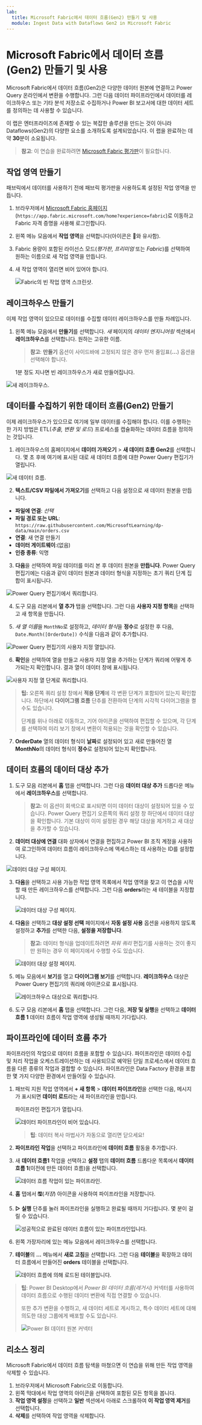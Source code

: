 ```yaml
---
lab:
  title: Microsoft Fabric에서 데이터 흐름(Gen2) 만들기 및 사용
  module: Ingest Data with Dataflows Gen2 in Microsoft Fabric
---
```


# Microsoft Fabric에서 데이터 흐름(Gen2) 만들기 및 사용

Microsoft Fabric에서 데이터 흐름(Gen2)은 다양한 데이터 원본에 연결하고 Power Query 온라인에서 변환을 수행합니다. 그런 다음 데이터 파이프라인에서 데이터를 레이크하우스 또는 기타 분석 저장소로 수집하거나 Power BI 보고서에 대한 데이터 세트를 정의하는 데 사용할 수 있습니다.

이 랩은 엔터프라이즈에 존재할 수 있는 복잡한 솔루션을 만드는 것이 아니라 Dataflows(Gen2)의 다양한 요소를 소개하도록 설계되었습니다. 이 랩을 완료하는 데 약 **30**분이 소요됩니다.

> **참고**: 이 연습을 완료하려면 [Microsoft Fabric 평가판](https://learn.microsoft.com/fabric/get-started/fabric-trial)이 필요합니다.

## 작업 영역 만들기

패브릭에서 데이터를 사용하기 전에 패브릭 평가판을 사용하도록 설정된 작업 영역을 만듭니다.

1. 브라우저에서 [Microsoft Fabric 홈페이지](https://app.fabric.microsoft.com/home?experience=fabric)(`https://app.fabric.microsoft.com/home?experience=fabric`)로 이동하고 Fabric 자격 증명을 사용해 로그인합니다.
1. 왼쪽 메뉴 모음에서 **작업 영역**을 선택합니다(아이콘은 와 유사함).
1. Fabric 용량이 포함된 라이선스 모드(*평가판*, *프리미엄* 또는 *Fabric*)를 선택하여 원하는 이름으로 새 작업 영역을 만듭니다.
1. 새 작업 영역이 열리면 비어 있어야 합니다.

    ![Fabric의 빈 작업 영역 스크린샷.](./Images/new-workspace.png)

## 레이크하우스 만들기

이제 작업 영역이 있으므로 데이터를 수집할 데이터 레이크하우스를 만들 차례입니다.

1. 왼쪽 메뉴 모음에서 **만들기**를 선택합니다. *새* 페이지의 *데이터 엔지니어링* 섹션에서 **레이크하우스**를 선택합니다. 원하는 고유한 이름.

    >**참고**: **만들기** 옵션이 사이드바에 고정되지 않은 경우 먼저 줄임표(**...**) 옵션을 선택해야 합니다.

    1분 정도 지나면 빈 레이크하우스가 새로 만들어집니다.

 ![새 레이크하우스.](./Images/new-lakehouse.png)

## 데이터를 수집하기 위한 데이터 흐름(Gen2) 만들기

이제 레이크하우스가 있으므로 여기에 일부 데이터를 수집해야 합니다. 이를 수행하는 한 가지 방법은 ETL(*추출, 변환 및 로드*) 프로세스를 캡슐화하는 데이터 흐름을 정의하는 것입니다.

1. 레이크하우스의 홈페이지에서 **데이터 가져오기** > **새 데이터 흐름 Gen2**를 선택합니다. 몇 초 후에 여기에 표시된 대로 새 데이터 흐름에 대한 Power Query 편집기가 열립니다.

 ![새 데이터 흐름.](./Images/new-dataflow.png)

2. **텍스트/CSV 파일에서 가져오기**를 선택하고 다음 설정으로 새 데이터 원본을 만듭니다.
 - **파일에 연결**: *선택*
 - **파일 경로 또는 URL**: `https://raw.githubusercontent.com/MicrosoftLearning/dp-data/main/orders.csv`
 - **연결**: 새 연결 만들기
 - **데이터 게이트웨이**:(없음)
 - **인증 종류**: 익명

3. **다음**을 선택하여 파일 데이터를 미리 본 후 데이터 원본을 **만듭니다**. Power Query 편집기에는 다음과 같이 데이터 원본과 데이터 형식을 지정하는 초기 쿼리 단계 집합이 표시됩니다.

 ![Power Query 편집기에서 쿼리합니다.](./Images/power-query.png)

4. 도구 모음 리본에서 **열 추가** 탭을 선택합니다. 그런 다음 **사용자 지정 항목**을 선택하고 새 항목을 만듭니다.

5. *새 열 이름*을 `MonthNo`로 설정하고, *데이터 형식*을 **정수**로 설정한 후 다음, `Date.Month([OrderDate])` 수식을 다음과 같이 추가합니다.

 ![Power Query 편집기의 사용자 지정 열입니다.](./Images/custom-column.png)

6. **확인**을 선택하여 열을 만들고 사용자 지정 열을 추가하는 단계가 쿼리에 어떻게 추가되는지 확인합니다. 결과 열이 데이터 창에 표시됩니다.

 ![사용자 지정 열 단계로 쿼리합니다.](./Images/custom-column-added.png)

> **팁:** 오른쪽 쿼리 설정 창에서 **적용 단계**에 각 변환 단계가 포함되어 있는지 확인합니다. 하단에서 **다이어그램 흐름** 단추를 전환하여 단계의 시각적 다이어그램을 켤 수도 있습니다.
>
> 단계를 위나 아래로 이동하고, 기어 아이콘을 선택하여 편집할 수 있으며, 각 단계를 선택하여 미리 보기 창에서 변환이 적용되는 것을 확인할 수 있습니다.

7. **OrderDate** 열의 데이터 형식이 **날짜**로 설정되어 있고 새로 만들어진 열 **MonthNo**의 데이터 형식이 **정수**로 설정되어 있는지 확인합니다.

## 데이터 흐름의 데이터 대상 추가

1. 도구 모음 리본에서 **홈** 탭을 선택합니다. 그런 다음 **데이터 대상 추가** 드롭다운 메뉴에서 **레이크하우스**를 선택합니다.

   > **참고:** 이 옵션이 회색으로 표시되면 이미 데이터 대상이 설정되어 있을 수 있습니다. Power Query 편집기 오른쪽의 쿼리 설정 창 하단에서 데이터 대상을 확인합니다. 기본 대상이 이미 설정된 경우 해당 대상을 제거하고 새 대상을 추가할 수 있습니다.

2. **데이터 대상에 연결** 대화 상자에서 연결을 편집하고 Power BI 조직 계정을 사용하여 로그인하여 데이터 흐름이 레이크하우스에 액세스하는 데 사용하는 ID를 설정합니다.

 ![데이터 대상 구성 페이지.](./Images/dataflow-connection.png)

3. **다음**을 선택하고 사용 가능한 작업 영역 목록에서 작업 영역을 찾고 이 연습을 시작할 때 만든 레이크하우스를 선택합니다. 그런 다음 **orders**라는 새 테이블을 지정합니다.

   ![데이터 대상 구성 페이지.](./Images/data-destination-target.png)

4. **다음**을 선택하고 **대상 설정 선택** 페이지에서 **자동 설정 사용** 옵션을 사용하지 않도록 설정하고 **추가**를 선택한 다음, **설정을 저장합니다**.
    > **참고:** 데이터 형식을 업데이트하려면 *파워 쿼리* 편집기를 사용하는 것이 좋지만 원하는 경우 이 페이지에서 수행할 수도 있습니다.

    ![데이터 대상 설정 페이지.](./Images/destination-settings.png)

5. 메뉴 모음에서 **보기**를 열고 **다이어그램 보기**를 선택합니다. **레이크하우스** 대상은 Power Query 편집기의 쿼리에 아이콘으로 표시됩니다.

   ![레이크하우스 대상으로 쿼리합니다.](./Images/lakehouse-destination.png)

6. 도구 모음 리본에서 **홈** 탭을 선택합니다. 그런 다음, **저장 및 실행**을 선택하고 **데이터 흐름 1** 데이터 흐름이 작업 영역에 생성될 때까지 기다립니다.

## 파이프라인에 데이터 흐름 추가

파이프라인의 작업으로 데이터 흐름을 포함할 수 있습니다. 파이프라인은 데이터 수집 및 처리 작업을 오케스트레이션하는 데 사용되므로 예약된 단일 프로세스에서 데이터 흐름을 다른 종류의 작업과 결합할 수 있습니다. 파이프라인은 Data Factory 환경을 포함한 몇 가지 다양한 환경에서 만들어질 수 있습니다.

1. 패브릭 지원 작업 영역에서 **+ 새 항목** > **데이터 파이프라인**을 선택한 다음, 메시지가 표시되면 **데이터 로드**라는 새 파이프라인을 만듭니다.

   파이프라인 편집기가 열립니다.

   ![데이터 파이프라인이 비어 있습니다.](./Images/new-pipeline.png)

   > **팁**: 데이터 복사 마법사가 자동으로 열리면 닫으세요!

2. **파이프라인 작업**을 선택하고 파이프라인에 **데이터 흐름** 활동을 추가합니다.

3. 새 **데이터 흐름1** 작업을 선택하고 **설정** 탭의 **데이터 흐름** 드롭다운 목록에서 **데이터 흐름 1**(이전에 만든 데이터 흐름)을 선택합니다.

   ![데이터 흐름 작업이 있는 파이프라인.](./Images/dataflow-activity.png)

4. **홈** 탭에서 **&#128427;**(*저장*) 아이콘을 사용하여 파이프라인을 저장합니다.
5. **&#9655; 실행** 단추를 눌러 파이프라인을 실행하고 완료될 때까지 기다립니다. 몇 분이 걸릴 수 있습니다.

   ![성공적으로 완료된 데이터 흐름이 있는 파이프라인입니다.](./Images/dataflow-pipeline-succeeded.png)

6. 왼쪽 가장자리에 있는 메뉴 모음에서 레이크하우스를 선택합니다.
7. **테이블**의 **...** 메뉴에서 **새로 고침**을 선택합니다. 그런 다음 **테이블**을 확장하고 데이터 흐름에서 만들어진 **orders** 테이블을 선택합니다.

   ![데이터 흐름에 의해 로드된 테이블입니다.](./Images/loaded-table.png)

> **팁**: Power BI Desktop에서 *Power BI 데이터 흐름(레거시)* 커넥터를 사용하여 데이터 흐름으로 수행된 데이터 변환에 직접 연결할 수 있습니다.
>
> 또한 추가 변환을 수행하고, 새 데이터 세트로 게시하고, 특수 데이터 세트에 대해 의도한 대상 그룹에게 배포할 수도 있습니다.
>
>![Power BI 데이터 원본 커넥터](Images/pbid-dataflow-connectors.png)

## 리소스 정리

Microsoft Fabric에서 데이터 흐름 탐색을 마쳤으면 이 연습을 위해 만든 작업 영역을 삭제할 수 있습니다.

1. 브라우저에서 Microsoft Fabric으로 이동합니다.
1. 왼쪽 막대에서 작업 영역의 아이콘을 선택하여 포함된 모든 항목을 봅니다.
1. **작업 영역 설정**을 선택하고 **일반** 섹션에서 아래로 스크롤하여 **이 작업 영역 제거**를 선택합니다.
1. **삭제**를 선택하여 작업 영역을 삭제합니다.
